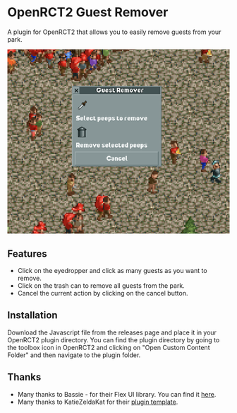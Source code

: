 # OpenRCT2 Guest Remover

A plugin for OpenRCT2 that allows you to easily remove guests from your park.

![(OpenRCT2 Guest Remover)](https://raw.githubusercontent.com/Harry-Hopkinson/openrct2-guest-remover/main/icon.png)

## Features

- Click on the eyedropper and click as many guests as you want to remove.
- Click on the trash can to remove all guests from the park.
- Cancel the current action by clicking on the cancel button.

## Installation

Download the Javascript file from the releases page and place it in your OpenRCT2 plugin directory. You can find the plugin directory by going to the toolbox icon in OpenRCT2 and clicking on "Open Custom Content Folder" and then navigate to the plugin folder.

## Thanks

- Many thanks to Bassie - for their Flex UI library. You can find it [here](https://github.com/Basssiiie/OpenRCT2-FlexUI).
- Many thanks to KatieZeldaKat for their [plugin template](https://github.com/KatieZeldaKat/openrct2-typescript-plugin-template).
